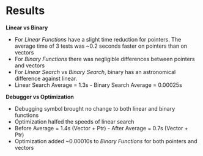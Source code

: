 # Results

**Linear vs Binary**
+ For *Linear Functions* have a slight time reduction for pointers. The average time of 3 tests was ~0.2 seconds faster on pointers than on vectors
+ For *Binary Functions* there was negligible differences between pointers and vectors
+ For *Linear Search* vs *Binary Search*, binary has an astronomical difference against linear.
+ Linear Search Average = 1.3s - Binary Search Average = 0.00025s

**Debugger vs Optimization**
+ Debugging symbol brought no change to both linear and binary functions
+ Optimization halfed the speeds of linear search
+ Before Average = 1.4s (Vector + Ptr) - After Average = 0.7s (Vector + Ptr)
+ Optimization added ~0.00010s to *Binary Functions* for both pointers and vectors
